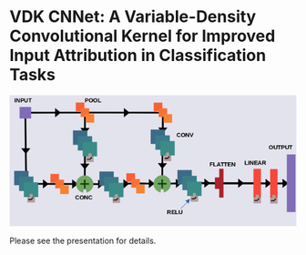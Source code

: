 # VDK CNNet: A Variable-Density Convolutional Kernel for Improved Input Attribution in Classification Tasks

![Model Arch](/arch1.png)


Please see the presentation for details.
